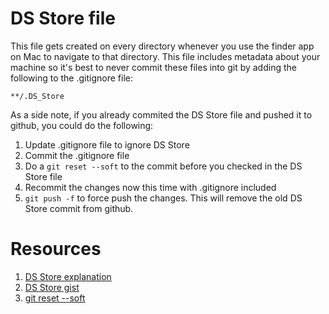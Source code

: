 # DS Store file

This file gets created on every directory whenever you use the finder app on Mac to navigate to that directory. This file includes metadata about your machine so it's best to never commit these files into git by adding the following to the .gitignore file:

```
**/.DS_Store
```

As a side note, if you already commited the DS Store file and pushed it to github, you could do the following:

1. Update .gitignore file to ignore DS Store
2. Commit the .gitignore file
3. Do a `git reset --soft` to the commit before you checked in the DS Store file
4. Recommit the changes now this time with .gitignore included
5. `git push -f` to force push the changes. This will remove the old DS Store commit from github.

# Resources

1. [DS Store explanation](https://www.switchingtomac.com/macos/what-is-a-ds_store-file-and-how-to-remove-it/) 
2. [DS Store gist](https://gist.github.com/lohenyumnam/2b127b9c3d1435dc12a33613c44e6308)
3. [git reset --soft](https://stackoverflow.com/questions/448919/how-can-i-remove-a-commit-on-github)
